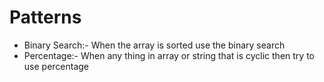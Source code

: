 # Patterns
- Binary Search:- When the array is sorted use the binary search
- Percentage:- When any thing in array or string that is cyclic then try to use percentage